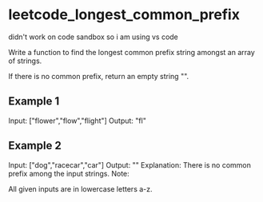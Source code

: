 # leetcode_longest_common_prefix

didn't work on code sandbox so i am using vs code

Write a function to find the longest common prefix string amongst an array of strings.

If there is no common prefix, return an empty string "".

## Example 1

Input: ["flower","flow","flight"]
Output: "fl"

## Example 2

Input: ["dog","racecar","car"]
Output: ""
Explanation: There is no common prefix among the input strings.
Note:

All given inputs are in lowercase letters a-z.
